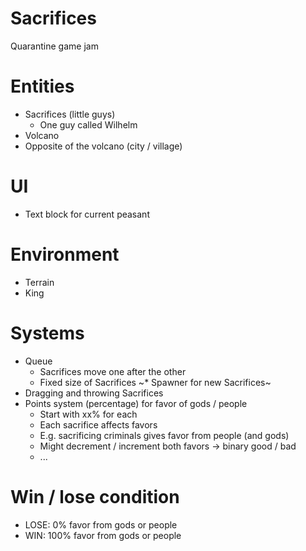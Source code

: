 # Sacrifices
Quarantine game jam

# Entities

* Sacrifices (little guys)
  * One guy called Wilhelm
* Volcano
* Opposite of the volcano (city / village)

# UI

* Text block for current peasant 

# Environment

* Terrain
* King

# Systems

* Queue
  * Sacrifices move one after the other
  * Fixed size of Sacrifices
~* Spawner for new Sacrifices~
* Dragging and throwing Sacrifices
* Points system (percentage) for favor of gods / people
  * Start with xx% for each
  * Each sacrifice affects favors
  * E.g. sacrificing criminals gives favor from people (and gods)
  * Might decrement / increment both favors -> binary good / bad
  * ...

# Win / lose condition

* LOSE: 0% favor from gods or people
* WIN: 100% favor from gods or people
